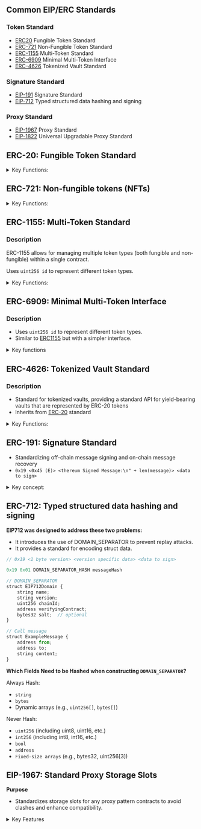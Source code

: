 ## Common EIP/ERC Standards

### Token Standard

- [ERC20](#erc20) Fungible Token Standard
- [ERC-721](#erc721) Non-Fungible Token Standard
- [ERC-1155](#erc1155) Multi-Token Standard
- [ERC-6909](#erc6909) Minimal Multi-Token Interface
- [ERC-4626](#erc4626) Tokenized Vault Standard

### Signature Standard

- [EIP-191](#erc191) Signature Standard
- [EIP-712](#erc712) Typed structured data hashing and signing

### Proxy Standard

- [EIP-1967](#eip1967) Proxy Standard
- [EIP-1822](#eip1822) Universal Upgradable Proxy Standard

<a id="erc20"></a>

## ERC-20: Fungible Token Standard

<details>

<summary> Key Functions: </summary>

```javascript
function balanceOf(address account) public view returns (uint256)
```

- Returns the token balance of the given account. Essential for checking token holdings of any address.

```javascript
function transfer(address recipient, uint256 amount) public returns (bool)
```

- Transfers amount of tokens from the caller's account to recipient. Emits a Transfer event. Returns true if the transfer was successful.

```javascript
function approve(address spender, uint256 amount) public returns (bool)
```

- Allows spender to withdraw from the caller's account up to the amount. Emits an Approval event. Used to enable transfers on behalf of the token owner.

```javascript
function transferFrom(address sender, address recipient, uint256 amount) public returns (bool)
```

- Moves amount tokens from sender to recipient using the allowance mechanism. Amount is deducted from the caller's allowance. Emits a Transfer event.

```javascript
function allowance(address owner, address spender) public view returns (uint256)
```

- Returns the remaining number of tokens that spender is allowed to spend on behalf of owner.

</details>

<a id="erc721"></a>

## ERC-721: Non-fungible tokens (NFTs)

<details>

<summary> Key Functions: </summary>

```javascript
function balanceOf(address owner) public view returns (uint256)

```

- Returns the number of NFTs owned by owner. Used to query the NFT holdings of an address.

```javascript
function ownerOf(uint256 tokenId) public view returns (address)
```

- Returns the owner of the NFT with the given tokenId. Essential for verifying ownership of a specific NFT.

```javascript
function safeTransferFrom(address from, address to, uint256 tokenId, bytes memory data) public
```

- Safely transfers the ownership of a given NFT tokenId from from to to. Checks if to is a smart contract, and if so, calls onERC721Received.

```javascript
function approve(address to, uint256 tokenId) public
```

- Grants permission to to to transfer the NFT with tokenId. Emits an Approval event.

```javascript
function getApproved(uint256 tokenId) public view returns (address)
```

- Returns the address approved for tokenId. Used to check who has permission to transfer a specific NFT.

</details>

<a id="erc1155"></a>

## ERC-1155: Multi-Token Standard

### Description

ERC-1155 allows for managing multiple token types (both fungible and non-fungible) within a single contract.

Uses `uint256 id` to represent different token types.

<details>

<summary> Key Functions: </summary>

```javascript
function balanceOf(address account, uint256 id) public view returns (uint256)
```

- Returns the balance of token type id owned by account.

```javascript
function balanceOfBatch(address[] memory accounts, uint256[] memory ids) public view returns (uint256[] memory)
```

- Returns the balance of multiple account/token pairs. Useful for batch balance checking.

```javascript
function safeTransferFrom(address from, address to, uint256 id, uint256 amount, bytes memory data) public
```

- Transfers amount of token type id from from to to. Safer than transferFrom as it checks if to is a contract.

```javascript
function safeBatchTransferFrom(address from, address to, uint256[] memory ids, uint256[] memory amounts, bytes memory data) public
```

- Batch-transfers multiple token types at once. Efficient for transferring multiple tokens in a single transaction.

```javascript
function setApprovalForAll(address operator, bool approved) public
```

Enables or disables approval for a third party ("operator") to manage all of the caller's tokens.

</details>

<a id="erc6909"></a>

## ERC-6909: Minimal Multi-Token Interface

### Description

- Uses `uint256 id` to represent different token types.
- Similar to [ERC1155](#erc1155) but with a simpler interface.

<details>

<summary>Key functions</summary>

```javascript
// uint256 id is used to represent different token types
function balanceOf(address owner, uint256 id) public view returns (uint256);
function transfer(address receiver, uint256 id, uint256 amount) public returns (bool);
function transferFrom(address sender, address receiver, uint256 id, uint256 amount) public returns (bool);
```

</details>

<a id="erc4626"></a>

## ERC-4626: Tokenized Vault Standard

### Description

- Standard for tokenized vaults, providing a standard API for yield-bearing vaults that are represented by ERC-20 tokens
- Inherits from [ERC-20](#erc20) standard

<details>

<summary> Key Functions: </summary>

```javascript
function deposit(uint256 assets, address receiver) public virtual returns (uint256)
function mint(uint256 shares, address receiver) public virtual returns (uint256) 
function withdraw(uint256 assets, address receiver, address owner) public virtual returns (uint256)s

// From assets to shares, with support for rounding direction.
function _convertToAssets(uint256 shares, Math.Rounding rounding) internal view virtual returns (uint256)

// From shares to asset, with support for rounding direction.
function _convertToShares(uint256 assets, Math.Rounding rounding) internal view virtual returns (uint256) 
```

</details>

<a id="erc191"></a>

## ERC-191: Signature Standard

- Standardizing off-chain message signing and on-chain message recovery
- `0x19 <0x45 (E)> <thereum Signed Message:\n" + len(message)> <data to sign>`

<details>

<summary> Key concept: </summary>

1. Purpose: Distinguishes Ethereum signed messages from other signed data.

2. Structure:

a. `0x19`: Magic byte to prevent collision with EIP-155 signatures

b. `<version byte>`: Indicates the type of signature

- `0x45 ("E")`: Personal signature
- `0x00`: Data with "intended validator"
- `0x01`: Structured data (used by EIP-712)

`<version specific data>`: Depends on the version byte

3. Benefits:

Prevents signed messages from being mistaken for transactions. Allows for different signing schemes (personal, structured, etc.) .Enhances security in cross-platform and cross-contract scenarios

4. Usage:

- Off-chain: Used to create standardized signatures
- On-chain: Used to verify signatures and recover signer addresses

5. Implementation:

- Off-chain: Typically handled by wallet software or libraries
- On-chain: Verification using ecrecover in smart contracts

6. Compatibility:

Widely supported by Ethereum wallets and libraries
Forms the basis for more complex standards like [EIP-712](#erc712)

</details>

<a id="erc712"></a>

## ERC-712: Typed structured data hashing and signing

**EIP712 was designed to address these two problems:**

- It introduces the use of DOMAIN_SEPARATOR to prevent replay attacks.
- It provides a standard for encoding struct data.

```javascript
// 0x19 <1 byte version> <version specific data> <data to sign>

0x19 0x01 DOMAIN_SEPARATOR_HASH messageHash
```

```javascript
// DOMAIN_SEPARATOR
struct EIP712Domain {
    string name;
    string version;
    uint256 chainId;
    address verifyingContract;
    bytes32 salt;  // optional
}

// Call message
struct ExampleMessage {
    address from;
    address to;
    string content;
}
```

**Which Fields Need to be Hashed when constructing `DOMAIN_SEPARATOR`?**

Always Hash:

- `string`
- `bytes`
- Dynamic arrays (e.g., `uint256[]`, `bytes[]`)

Never Hash:

- `uint256` (including uint8, uint16, etc.)
- `int256` (including int8, int16, etc.)
- `bool`
- `address`
- `Fixed-size arrays` (e.g., bytes32, uint256[3])

<a id="eip1967"></a>

## EIP-1967: Standard Proxy Storage Slots

**Purpose**
  
  - Standardizes storage slots for any proxy pattern contracts to avoid clashes and enhance compatibility.

<details>

<summary>Key Features</summary>

1. Standardized Storage Slots:

   - Implementation: `0x360894a13ba1a3210667c828492db98dca3e2076cc3735a920a3ca505d382bbc`
   - Admin: `0xb53127684a568b3173ae13b9f8a6016e243e63b6e8ee1178d6a717850b5d6103`
   - Beacon: `0xa3f0ad74e5423aebfd80d3ef4346578335a9a72aeaee59ff6cb3582b35133d50`

2. Unstructured Storage Pattern:

   - Uses specific storage slots to prevent collisions with implementation contract storage.

3. Enhanced Compatibility:

   - Allows different proxy implementations to be compatible with each other.

**Implementation**

```javascript
contract EIP1967Proxy {
    bytes32 private constant IMPLEMENTATION_SLOT = 0x360894...;

    function _setImplementation(address newImplementation) private {
        assembly {
            sstore(IMPLEMENTATION_SLOT, newImplementation)
        }
    }

    function _implementation() internal view returns (address impl) {
        assembly {
            impl := sload(IMPLEMENTATION_SLOT)
        }
    }
}
```

**Use Cases**

- Creating upgradeable contracts with standardized storage layouts.
- Ensuring compatibility between different proxy implementations.

</details>